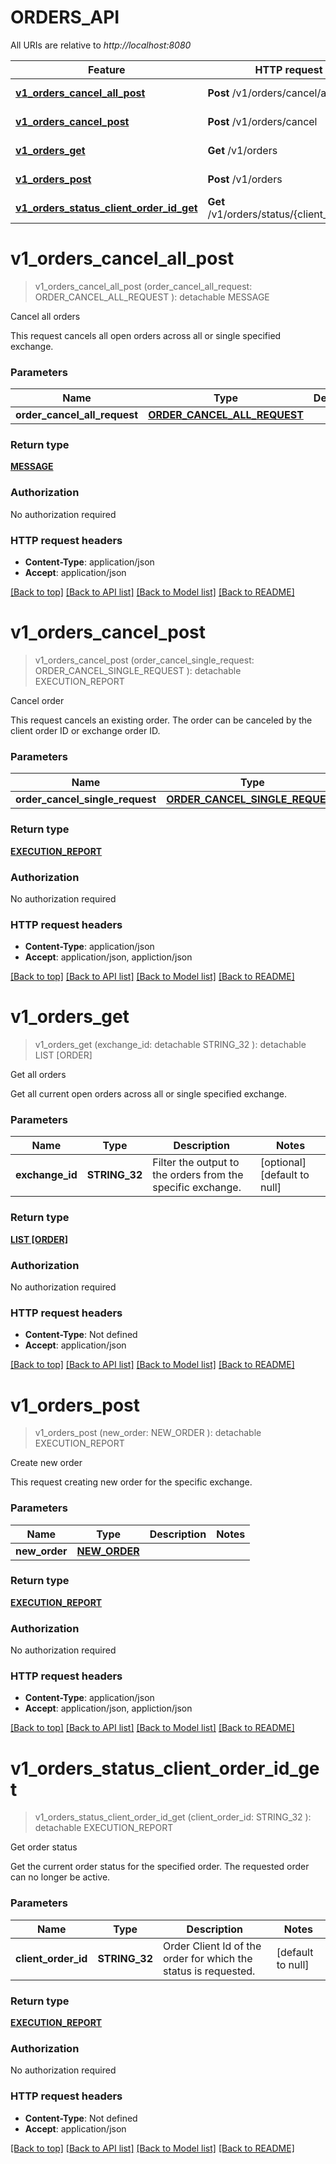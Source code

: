 # ORDERS_API

All URIs are relative to *http://localhost:8080*

Feature | HTTP request | Description
------------- | ------------- | -------------
[**v1_orders_cancel_all_post**](ORDERS_API.md#v1_orders_cancel_all_post) | **Post** /v1/orders/cancel/all | Cancel all orders
[**v1_orders_cancel_post**](ORDERS_API.md#v1_orders_cancel_post) | **Post** /v1/orders/cancel | Cancel order
[**v1_orders_get**](ORDERS_API.md#v1_orders_get) | **Get** /v1/orders | Get all orders
[**v1_orders_post**](ORDERS_API.md#v1_orders_post) | **Post** /v1/orders | Create new order
[**v1_orders_status_client_order_id_get**](ORDERS_API.md#v1_orders_status_client_order_id_get) | **Get** /v1/orders/status/{client_order_id} | Get order status


# **v1_orders_cancel_all_post**
> v1_orders_cancel_all_post (order_cancel_all_request: ORDER_CANCEL_ALL_REQUEST ): detachable MESSAGE
	

Cancel all orders

This request cancels all open orders across all or single specified exchange.


### Parameters

Name | Type | Description  | Notes
------------- | ------------- | ------------- | -------------
 **order_cancel_all_request** | [**ORDER_CANCEL_ALL_REQUEST**](ORDER_CANCEL_ALL_REQUEST.md)|  | 

### Return type

[**MESSAGE**](Message.md)

### Authorization

No authorization required

### HTTP request headers

 - **Content-Type**: application/json
 - **Accept**: application/json

[[Back to top]](#) [[Back to API list]](../README.md#documentation-for-api-endpoints) [[Back to Model list]](../README.md#documentation-for-models) [[Back to README]](../README.md)

# **v1_orders_cancel_post**
> v1_orders_cancel_post (order_cancel_single_request: ORDER_CANCEL_SINGLE_REQUEST ): detachable EXECUTION_REPORT
	

Cancel order

This request cancels an existing order. The order can be canceled by the client order ID or exchange order ID.


### Parameters

Name | Type | Description  | Notes
------------- | ------------- | ------------- | -------------
 **order_cancel_single_request** | [**ORDER_CANCEL_SINGLE_REQUEST**](ORDER_CANCEL_SINGLE_REQUEST.md)|  | 

### Return type

[**EXECUTION_REPORT**](ExecutionReport.md)

### Authorization

No authorization required

### HTTP request headers

 - **Content-Type**: application/json
 - **Accept**: application/json, appliction/json

[[Back to top]](#) [[Back to API list]](../README.md#documentation-for-api-endpoints) [[Back to Model list]](../README.md#documentation-for-models) [[Back to README]](../README.md)

# **v1_orders_get**
> v1_orders_get (exchange_id:  detachable STRING_32 ): detachable LIST [ORDER]
	

Get all orders

Get all current open orders across all or single specified exchange.


### Parameters

Name | Type | Description  | Notes
------------- | ------------- | ------------- | -------------
 **exchange_id** | **STRING_32**| Filter the output to the orders from the specific exchange. | [optional] [default to null]

### Return type

[**LIST [ORDER]**](Order.md)

### Authorization

No authorization required

### HTTP request headers

 - **Content-Type**: Not defined
 - **Accept**: application/json

[[Back to top]](#) [[Back to API list]](../README.md#documentation-for-api-endpoints) [[Back to Model list]](../README.md#documentation-for-models) [[Back to README]](../README.md)

# **v1_orders_post**
> v1_orders_post (new_order: NEW_ORDER ): detachable EXECUTION_REPORT
	

Create new order

This request creating new order for the specific exchange.


### Parameters

Name | Type | Description  | Notes
------------- | ------------- | ------------- | -------------
 **new_order** | [**NEW_ORDER**](NEW_ORDER.md)|  | 

### Return type

[**EXECUTION_REPORT**](ExecutionReport.md)

### Authorization

No authorization required

### HTTP request headers

 - **Content-Type**: application/json
 - **Accept**: application/json, appliction/json

[[Back to top]](#) [[Back to API list]](../README.md#documentation-for-api-endpoints) [[Back to Model list]](../README.md#documentation-for-models) [[Back to README]](../README.md)

# **v1_orders_status_client_order_id_get**
> v1_orders_status_client_order_id_get (client_order_id: STRING_32 ): detachable EXECUTION_REPORT
	

Get order status

Get the current order status for the specified order. The requested order can no longer be active.


### Parameters

Name | Type | Description  | Notes
------------- | ------------- | ------------- | -------------
 **client_order_id** | **STRING_32**| Order Client Id of the order for which the status is requested. | [default to null]

### Return type

[**EXECUTION_REPORT**](ExecutionReport.md)

### Authorization

No authorization required

### HTTP request headers

 - **Content-Type**: Not defined
 - **Accept**: application/json

[[Back to top]](#) [[Back to API list]](../README.md#documentation-for-api-endpoints) [[Back to Model list]](../README.md#documentation-for-models) [[Back to README]](../README.md)

